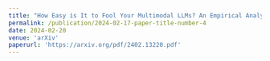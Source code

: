 ```yaml
---
title: "How Easy is It to Fool Your Multimodal LLMs? An Empirical Analysis on Deceptive Prompts"
permalink: /publication/2024-02-17-paper-title-number-4
date: 2024-02-20
venue: 'arXiv'
paperurl: 'https://arxiv.org/pdf/2402.13220.pdf'
---
```


